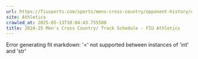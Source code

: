 ```yaml
---
url: https://fiusports.com/sports/mens-cross-country/opponent-history/conference-usa/462
site: Athletics
crawled_at: 2025-05-13T10:04:43.755500
title: 2024-25 Men's Cross Country/ Track Schedule - FIU Athletics
---
```


Error generating fit markdown: '<' not supported between instances of 'int' and 'str'